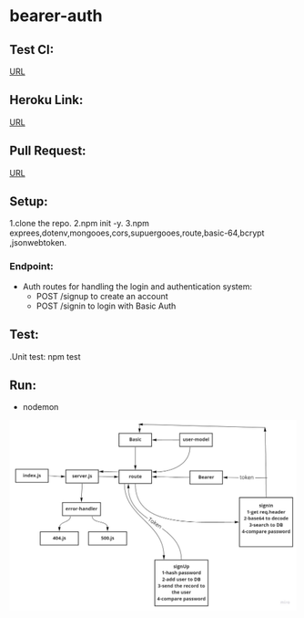 # bearer-auth

## Test CI:
[URL](https://github.com/AyahZaareer/bearer-auth/actions)

## Heroku Link:
[URL](https://ayah-bearer-auth.herokuapp.com)

## Pull Request:
[URL](https://github.com/AyahZaareer/bearer-auth/pull/5)

## Setup:
1.clone the repo.
2.npm init -y.
3.npm exprees,dotenv,mongooes,cors,supuergooes,route,basic-64,bcrypt ,jsonwebtoken.


### Endpoint:
 - Auth routes for handling the login and authentication system:
   - POST /signup to create an account
   - POST /signin to login with Basic Auth



## Test:
.Unit test: npm test

## Run:
 - nodemon



 ![auth](bearer-auth.jpg)
